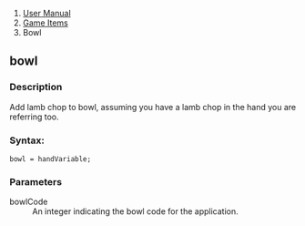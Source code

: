 <ol class="breadcrumb">
  <li><a href="#/docs/contents">User Manual</a></li>
  <li><a href="#/docs/game">Game Items</a></li>
<li class="active">Bowl</li>
</ol>

## bowl

### Description

Add lamb chop to bowl, assuming you have a lamb chop in the hand you are referring too.

### Syntax:

	bowl = handVariable;

### Parameters

<dl>
  <dt>bowlCode</dt>
  <dd>An integer indicating the bowl code for the application.</dd>
</dl>